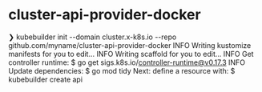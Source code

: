# cluster-api-provider-docker


❯ kubebuilder init --domain  cluster.x-k8s.io --repo github.com/myname/cluster-api-provider-docker
INFO Writing kustomize manifests for you to edit...
INFO Writing scaffold for you to edit...
INFO Get controller runtime:
$ go get sigs.k8s.io/controller-runtime@v0.17.3
INFO Update dependencies:
$ go mod tidy
Next: define a resource with:
$ kubebuilder create api
